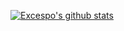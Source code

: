 [![Excespo's github stats](https://github-readme-stats.vercel.app/api?username=Excespo)](https://github.com/Excespo/github-readme-stats)
